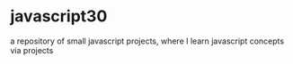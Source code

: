 # javascript30
a repository of small javascript projects, where I learn javascript concepts via projects
